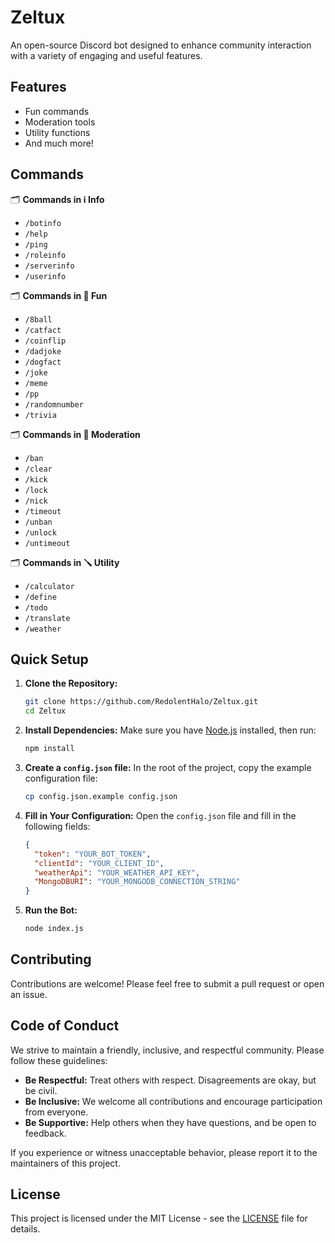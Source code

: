 # Zeltux

An open-source Discord bot designed to enhance community interaction with a variety of engaging and useful features.

## Features

- Fun commands
- Moderation tools
- Utility functions
- And much more!

## Commands

🗂️ **Commands in ℹ️ Info**

- `/botinfo`
- `/help`
- `/ping`
- `/roleinfo`
- `/serverinfo`
- `/userinfo`

🗂️ **Commands in 🎈 Fun**

- `/8ball`
- `/catfact`
- `/coinflip`
- `/dadjoke`
- `/dogfact`
- `/joke`
- `/meme`
- `/pp`
- `/randomnumber`
- `/trivia`

🗂️ **Commands in 🔨 Moderation**

- `/ban`
- `/clear`
- `/kick`
- `/lock`
- `/nick`
- `/timeout`
- `/unban`
- `/unlock`
- `/untimeout`

🗂️ **Commands in 🪛 Utility**

- `/calculator`
- `/define`
- `/todo`
- `/translate`
- `/weather`

## Quick Setup

1. **Clone the Repository:**

   ```bash
   git clone https://github.com/RedolentHalo/Zeltux.git
   cd Zeltux
   ```

2. **Install Dependencies:**
   Make sure you have [Node.js](https://nodejs.org/) installed, then run:

   ```bash
   npm install
   ```

3. **Create a `config.json` file:**
   In the root of the project, copy the example configuration file:

   ```bash
   cp config.json.example config.json
   ```

4. **Fill in Your Configuration:**
   Open the `config.json` file and fill in the following fields:

   ```json
   {
     "token": "YOUR_BOT_TOKEN",
     "clientId": "YOUR_CLIENT_ID",
     "weatherApi": "YOUR_WEATHER_API_KEY",
     "MongoDBURI": "YOUR_MONGODB_CONNECTION_STRING"
   }
   ```

5. **Run the Bot:**
   ```bash
   node index.js
   ```

## Contributing

Contributions are welcome! Please feel free to submit a pull request or open an issue.

## Code of Conduct

We strive to maintain a friendly, inclusive, and respectful community. Please follow these guidelines:

- **Be Respectful:** Treat others with respect. Disagreements are okay, but be civil.
- **Be Inclusive:** We welcome all contributions and encourage participation from everyone.
- **Be Supportive:** Help others when they have questions, and be open to feedback.

If you experience or witness unacceptable behavior, please report it to the maintainers of this project.

## License

This project is licensed under the MIT License - see the [LICENSE](LICENSE) file for details.
